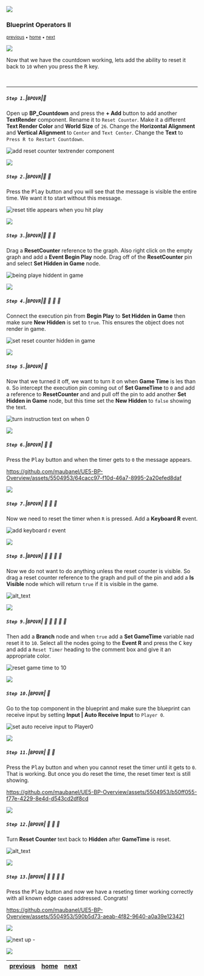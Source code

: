 ![](../images/line3.png)

### Blueprint Operators II

<sub>[previous](../operators/README.md#user-content-blueprint-operators) • [home](../README.md#user-content-ue5-bp-overview) • [next](../iteration/README.md#user-content-blueprint-iteration)</sub>

![](../images/line3.png)

Now that we have the countdown working, lets add the ability to reset it back to `10` when you press the <kbd>R</kbd> key.

<br>

---

##### `Step 1.`\|`BPOVR`|:small_blue_diamond:

Open up **BP_Countdown** and press the **+ Add** button to add another **TextRender** component.  Rename it to `Reset Counter`. Make it a different **Text Render Color** and **World Size** of `26`.  Change the **Horizontal Alignment** and **Vertical Alignment** to `Center` and `Text Center`.  Change the **Text** to `Press R to Restart Countdown`.

![add reset counter textrender component](images/addResetNode.png)

![](../images/line2.png)

##### `Step 2.`\|`BPOVR`|:small_blue_diamond: :small_blue_diamond: 

Press the <kbd>Play</kbd> button and you will see that the message is visible the entire time. We want it to start without this message.

![reset title appears when you hit play](images/alwaysReset.png)

![](../images/line2.png)

##### `Step 3.`\|`BPOVR`|:small_blue_diamond: :small_blue_diamond: :small_blue_diamond:

Drag a **ResetCounter** reference to the graph.  Also right click on the empty graph and add a **Event Begin Play** node. Drag off of the **ResetCounter** pin and select **Set Hidden in Game** node.

![being playe hiddent in game](images/setHidden.png)

![](../images/line2.png)

##### `Step 4.`\|`BPOVR`|:small_blue_diamond: :small_blue_diamond: :small_blue_diamond: :small_blue_diamond:

Connect the execution pin from **Begin Play** to **Set Hidden in Game** then make sure **New Hidden** is set to `true`.  This ensures the object does not render in game.

![set reset counter hidden in game](images/newHiddenTrue.png)

![](../images/line2.png)

##### `Step 5.`\|`BPOVR`| :small_orange_diamond:

Now that we turned it off, we want to turn it on when **Game Time** is les than `0`.  So intercept the execution pin coming out of **Set GameTime** to `0` and add a reference to **ResetCounter** and and pull off the pin to add another **Set Hidden in Game** node, but this time set the **New Hidden** to `false` showing the text.

![turn instruction text on when 0](images/Unhide.png)

![](../images/line2.png)

##### `Step 6.`\|`BPOVR`| :small_orange_diamond: :small_blue_diamond:

Press the <kbd>Play</kbd> button and when the timer gets to `0` the message appears.

https://github.com/maubanel/UE5-BP-Overview/assets/5504953/64cacc97-f10d-46a7-8995-2a20efed8daf

![](../images/line2.png)

##### `Step 7.`\|`BPOVR`| :small_orange_diamond: :small_blue_diamond: :small_blue_diamond:

Now we need to reset the timer when `R` is pressed. Add a **Keyboard R** event.

![add keyboard r event](images/addREvent.png)

![](../images/line2.png)

##### `Step 8.`\|`BPOVR`| :small_orange_diamond: :small_blue_diamond: :small_blue_diamond: :small_blue_diamond:

Now we do not want to do anything unless the reset counter is visible.  So drag a reset counter reference to the graph and pull of the pin and add a **Is Visible** node which will return `true` if it is visible in the game.

![alt_text](images/whenResetVisible.png)

![](../images/line2.png)

##### `Step 9.`\|`BPOVR`| :small_orange_diamond: :small_blue_diamond: :small_blue_diamond: :small_blue_diamond: :small_blue_diamond:

Then add a **Branch** node and when `true` add a **Set GameTime** variable nad reset it to `10`. Select all the nodes going to the **Event R** and press the <kbd>C</kbd> key and add a `Reset Timer` heading to the comment box and give it an appropriate color.

![reset game time to 10](images/branchComment.png)

![](../images/line2.png)

##### `Step 10.`\|`BPOVR`| :large_blue_diamond:

Go to the top component in the blueprint and make sure the blueprint can receive input by setting **Input | Auto Receive Input** to `Player 0`.

![set auto receive input to Player0](images/absorbInput.jpg)

![](../images/line2.png)

##### `Step 11.`\|`BPOVR`| :large_blue_diamond: :small_blue_diamond: 

Press the <kbd>Play</kbd> button and when you cannot reset the timer until it gets to `0`.  That is working.  But once you do reset the time, the reset timer text is still showing.

https://github.com/maubanel/UE5-BP-Overview/assets/5504953/b50ff055-f77e-4229-8e4d-d543cd2df8cd

![](../images/line2.png)

##### `Step 12.`\|`BPOVR`| :large_blue_diamond: :small_blue_diamond: :small_blue_diamond: 

Turn **Reset Counter** text back to **Hidden** after **GameTime** is reset.

![alt_text](images/setHiddenAfterReset.png)

![](../images/line2.png)

##### `Step 13.`\|`BPOVR`| :large_blue_diamond: :small_blue_diamond: :small_blue_diamond:  :small_blue_diamond: 

Press the <kbd>Play</kbd> button and now we have a reseting timer working correctly with all known edge cases addressed.  Congrats!

https://github.com/maubanel/UE5-BP-Overview/assets/5504953/590b5d73-aeab-4f82-9640-a0a39e123421

![](../images/line.png)

<!-- <img src="https://via.placeholder.com/1000x100/45D7CA/000000/?text=Next Up - Iteration"> -->

![next up - ](images/banner.png)

![](../images/line.png)

| [previous](../operators/README.md#user-content-blueprint-operators)| [home](../README.md#user-content-ue5-bp-overview) | [next](../iteration/README.md#user-content-blueprint-iteration)|
|---|---|---|
